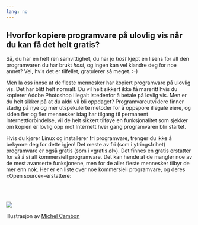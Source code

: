 ```yaml
---
lang: no
---
```





<h2>Hvorfor kopiere programvare på ulovlig vis når du kan få det helt gratis?</h2>

Så, du har en helt ren samvittighet, du har jo *host* kjøpt en lisens for all den programvaren du har brukt *host*, og ingen kan vel klandre deg for noe annet? Vel, hvis det er tilfellet, gratulerer så meget. :-)

Men la oss innse at de fleste mennesker har kopiert programvare på ulovlig vis. Det har blitt helt normalt. Du vil helt sikkert ikke få mareritt hvis du kopierer Adobe Photoshop illegalt istedenfor å betale på lovlig vis. Men er du helt sikker på at du aldri vil bli oppdaget? Programvareutviklere finner stadig på nye og mer utspekulerte metoder for å oppspore illegale eiere, og siden fler og fler mennesker idag har tilgang til permanent Internettforbindelse, vil de helt sikkert tilføye en funksjonalitet som sjekker om kopien er lovlig opp mot Internett hver gang programvaren blir startet.

Hvis du kjører Linux og installerer fri programvare, trenger du ikke å bekymre deg for dette igjen! Det meste av fri (som i ytringsfrihet) programvare er også gratis (som i «gratis øl»). Det finnes en gratis erstatter for så å si all kommersiell programvare. Det kan hende at de mangler noe av de mest avanserte funksjonene, men for de aller fleste mennesker tilbyr de mer enn nok. Her er en liste over noe kommersiell programvare, og deres «Open source»-erstattere:

<?php

table_parser ("Ja", "Nei", "Kommersiell", "Open source", "Tilgjengelig på Windows?");

?>

<br /><br>

<img src="Images/warez.png" />

Illustrasjon av <a href="http://michel.cambon.free.fr/ampere/salle1bis.htm">Michel Cambon</a>




